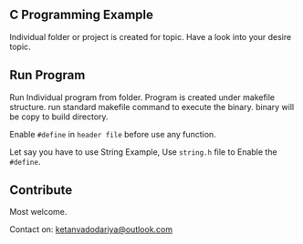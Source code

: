 ## C Programming Example
Individual folder or project is created for topic. Have a look into your desire topic.

## Run Program
Run Individual program from folder. Program is created under makefile structure. run standard makefile command to execute the binary.
binary will be copy to build directory.

Enable `#define` in `header file` before use any function.

Let say you have to use String Example, Use `string.h` file to Enable the `#define`.

## Contribute
Most welcome.

Contact on: ketanvadodariya@outlook.com

	